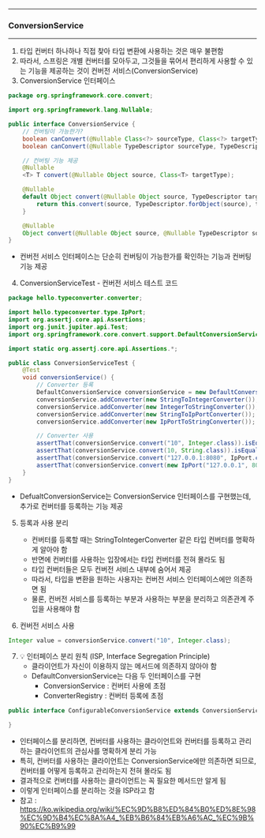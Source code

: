 -----
### ConversionService
-----
1. 타입 컨버터 하나하나 직접 찾아 타입 변환에 사용하는 것은 매우 불편함
2. 따라서, 스프링은 개별 컨버터를 모아두고, 그것들을 묶어서 편리하게 사용할 수 있는 기능을 제공하는 것이 컨버전 서비스(ConversionService)
3. ConversionService 인터페이스
```java
package org.springframework.core.convert;

import org.springframework.lang.Nullable;

public interface ConversionService {
    // 컨버팅이 가능한가?
    boolean canConvert(@Nullable Class<?> sourceType, Class<?> targetType);
    boolean canConvert(@Nullable TypeDescriptor sourceType, TypeDescriptor targetType);

    // 컨버팅 기능 제공
    @Nullable
    <T> T convert(@Nullable Object source, Class<T> targetType);

    @Nullable
    default Object convert(@Nullable Object source, TypeDescriptor targetType) {
        return this.convert(source, TypeDescriptor.forObject(source), targetType);
    }

    @Nullable
    Object convert(@Nullable Object source, @Nullable TypeDescriptor sourceType, TypeDescriptor targetType);
}
```
  - 컨버전 서비스 인터페이스는 단순히 컨버팅이 가능한가를 확인하는 기능과 컨버팅 기능 제공

4. ConversionServiceTest - 컨버전 서비스 테스트 코드
```java
package hello.typeconverter.converter;

import hello.typeconverter.type.IpPort;
import org.assertj.core.api.Assertions;
import org.junit.jupiter.api.Test;
import org.springframework.core.convert.support.DefaultConversionService;

import static org.assertj.core.api.Assertions.*;

public class ConversionServiceTest {
    @Test
    void conversionService() {
        // Converter 등록
        DefaultConversionService conversionService = new DefaultConversionService();
        conversionService.addConverter(new StringToIntegerConverter());
        conversionService.addConverter(new IntegerToStringConverter());
        conversionService.addConverter(new StringToIpPortConverter());
        conversionService.addConverter(new IpPortToStringConverter());

        // Converter 사용
        assertThat(conversionService.convert("10", Integer.class)).isEqualTo(10);
        assertThat(conversionService.convert(10, String.class)).isEqualTo("10");
        assertThat(conversionService.convert("127.0.0.1:8080", IpPort.class)).isEqualTo(new IpPort("127.0.0.1", 8080));
        assertThat(conversionService.convert(new IpPort("127.0.0.1", 8080), String.class)).isEqualTo("127.0.0.1:8080");
    }
}
```
  - DefualtConversionService는 ConversionService 인터페이스를 구현했는데, 추가로 컨버터를 등록하는 기능 제공

5. 등록과 사용 분리
   - 컨버터를 등록할 때는 StringToIntegerConverter 같은 타입 컨버터를 명확하게 알아야 함
   - 반면에 컨버터를 사용하는 입장에서는 타입 컨버터를 전혀 몰라도 됨
   - 타입 컨버터들은 모두 컨버전 서비스 내부에 숨어서 제공
   - 따라서, 타입을 변환을 원하는 사용자는 컨버전 서비스 인터페이스에만 의존하면 됨
   - 물론, 컨버전 서비스를 등록하는 부분과 사용하는 부분을 분리하고 의존관계 주입을 사용해야 함

6. 컨버전 서비스 사용
```java
Integer value = conversionService.convert("10", Integer.class);
```

7. 💡 인터페이스 분리 원칙 (ISP, Interface Segregation Principle)
   - 클라이언트가 자신이 이용하지 않는 메서드에 의존하지 않아야 함
   - DefaultConversionService는 다음 두 인터페이스를 구현
     + ConversionService : 컨버터 사용에 초점
     + ConverterRegistry : 컨버터 등록에 초점
```java
public interface ConfigurableConversionService extends ConversionService, ConverterRegistry {

}
```
   - 인터페이스를 분리하면, 컨버터를 사용하는 클라이언트와 컨버터를 등록하고 관리하는 클라이언트의 관심사를 명확하게 분리 가능
   - 특히, 컨버터를 사용하는 클라이언트는 ConversionService에만 의존하면 되므로, 컨버터를 어떻게 등록하고 관리하는지 전혀 몰라도 됨
   - 결과적으로 컨버터를 사용하는 클라이언트는 꼭 필요한 메서드만 알게 됨
   - 이렇게 인터페이스를 분리하는 것을 ISP라고 함
   - 참고 : https://ko.wikipedia.org/wiki/%EC%9D%B8%ED%84%B0%ED%8E%98%EC%9D%B4%EC%8A%A4_%EB%B6%84%EB%A6%AC_%EC%9B%90%EC%B9%99
